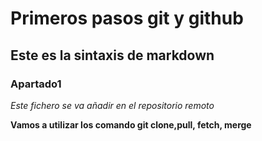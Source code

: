 # Primeros pasos git y github
## Este es la sintaxis de markdown
### Apartado1

*Este fichero se va añadir en el repositorio remoto*

**Vamos a utilizar los comando git clone,pull, fetch, merge**
